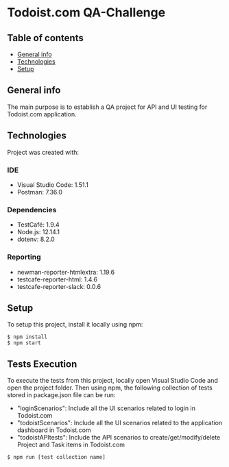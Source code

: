 # Todoist.com QA-Challenge

## Table of contents
* [General info](#general-info)
* [Technologies](#technologies)
* [Setup](#setup)

## General info
The main purpose is to establish a QA project for API and UI testing for Todoist.com application.
	
## Technologies
Project was created with:

### IDE
* Visual Studio Code: 1.51.1
* Postman: 7.36.0

### Dependencies
* TestCafé: 1.9.4
* Node.js: 12.14.1
* dotenv: 8.2.0

### Reporting
* newman-reporter-htmlextra: 1.19.6
* testcafe-reporter-html: 1.4.6
* testcafe-reporter-slack: 0.0.6
	
## Setup
To setup this project, install it locally using npm:

```
$ npm install
$ npm start
```

## Tests Execution
To execute the tests from this project, locally open Visual Studio Code and open the project folder.
Then using npm, the following collection of tests stored in package.json file can be run:

* "loginScenarios": Include all the UI scenarios related to login in Todoist.com
* "todoistScenarios": Include all the UI scenarios related to the application dashboard in Todoist.com
* "todoistAPItests": Include the API scenarios to create/get/modify/delete Project and Task items in Todoist.com

```
$ npm run [test collection name]
```
